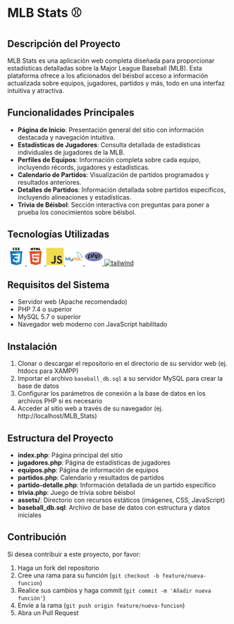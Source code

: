 # MLB Stats ⚾

## Descripción del Proyecto

MLB Stats es una aplicación web completa diseñada para proporcionar estadísticas detalladas sobre la Major League Baseball (MLB). Esta plataforma ofrece a los aficionados del béisbol acceso a información actualizada sobre equipos, jugadores, partidos y más, todo en una interfaz intuitiva y atractiva.

## Funcionalidades Principales

- **Página de Inicio**: Presentación general del sitio con información destacada y navegación intuitiva.
- **Estadísticas de Jugadores**: Consulta detallada de estadísticas individuales de jugadores de la MLB.
- **Perfiles de Equipos**: Información completa sobre cada equipo, incluyendo récords, jugadores y estadísticas.
- **Calendario de Partidos**: Visualización de partidos programados y resultados anteriores.
- **Detalles de Partidos**: Información detallada sobre partidos específicos, incluyendo alineaciones y estadísticas.
- **Trivia de Béisbol**: Sección interactiva con preguntas para poner a prueba los conocimientos sobre béisbol.

## Tecnologías Utilizadas

<p align="left"> <a href="https://www.w3schools.com/css/" target="_blank" rel="noreferrer"> <img src="https://raw.githubusercontent.com/devicons/devicon/master/icons/css3/css3-original-wordmark.svg" alt="css3" width="40" height="40"/> </a> <a href="https://www.w3.org/html/" target="_blank" rel="noreferrer"> <img src="https://raw.githubusercontent.com/devicons/devicon/master/icons/html5/html5-original-wordmark.svg" alt="html5" width="40" height="40"/> </a> <a href="https://developer.mozilla.org/en-US/docs/Web/JavaScript" target="_blank" rel="noreferrer"> <img src="https://raw.githubusercontent.com/devicons/devicon/master/icons/javascript/javascript-original.svg" alt="javascript" width="40" height="40"/> </a> <a href="https://www.mysql.com/" target="_blank" rel="noreferrer"> <img src="https://raw.githubusercontent.com/devicons/devicon/master/icons/mysql/mysql-original-wordmark.svg" alt="mysql" width="40" height="40"/> </a> <a href="https://www.php.net" target="_blank" rel="noreferrer"> <img src="https://raw.githubusercontent.com/devicons/devicon/master/icons/php/php-original.svg" alt="php" width="40" height="40"/> </a> <a href="https://tailwindcss.com/" target="_blank" rel="noreferrer"> <img src="https://www.vectorlogo.zone/logos/tailwindcss/tailwindcss-icon.svg" alt="tailwind" width="40" height="40"/> </a> </p>


## Requisitos del Sistema

- Servidor web (Apache recomendado)
- PHP 7.4 o superior
- MySQL 5.7 o superior
- Navegador web moderno con JavaScript habilitado

## Instalación

1. Clonar o descargar el repositorio en el directorio de su servidor web (ej. htdocs para XAMPP)
2. Importar el archivo `baseball_db.sql` a su servidor MySQL para crear la base de datos
3. Configurar los parámetros de conexión a la base de datos en los archivos PHP si es necesario
4. Acceder al sitio web a través de su navegador (ej. http://localhost/MLB_Stats)

## Estructura del Proyecto

- **index.php**: Página principal del sitio
- **jugadores.php**: Página de estadísticas de jugadores
- **equipos.php**: Página de información de equipos
- **partidos.php**: Calendario y resultados de partidos
- **partido-detalle.php**: Información detallada de un partido específico
- **trivia.php**: Juego de trivia sobre béisbol
- **assets/**: Directorio con recursos estáticos (imágenes, CSS, JavaScript)
- **baseball_db.sql**: Archivo de base de datos con estructura y datos iniciales



## Contribución

Si desea contribuir a este proyecto, por favor:
1. Haga un fork del repositorio
2. Cree una rama para su función (`git checkout -b feature/nueva-funcion`)
3. Realice sus cambios y haga commit (`git commit -m 'Añadir nueva función'`)
4. Envíe a la rama (`git push origin feature/nueva-funcion`)
5. Abra un Pull Request




